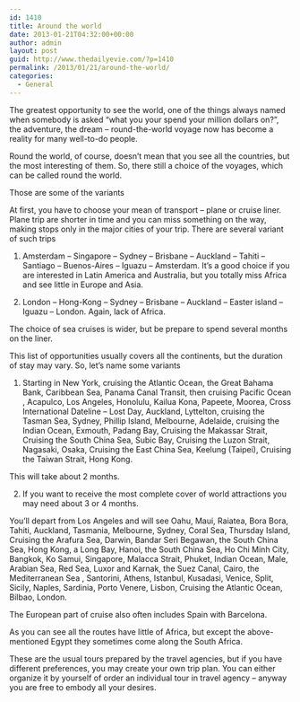 ```yaml
---
id: 1410
title: Around the world
date: 2013-01-21T04:32:00+00:00
author: admin
layout: post
guid: http://www.thedailyevie.com/?p=1410
permalink: /2013/01/21/around-the-world/
categories:
  - General
---
```

The greatest opportunity to see the world, one of the things always named when somebody is asked “what you your spend your million dollars on?”, the adventure, the dream &#8211; round-the-world voyage now has become a reality for many well-to-do people.
  
Round the world, of course, doesn’t mean that you see all the countries, but the most interesting of them. So, there still a choice of the voyages, which can be called round the world.
  
Those are some of the variants
  
At first, you have to choose your mean of transport – plane or cruise liner. Plane trip are shorter in time and you can miss something on the way, making stops only in the major cities of your trip. There are several variant of such trips
  
1) Amsterdam – Singapore – Sydney – Brisbane – Auckland – Tahiti – Santiago – Buenos-Aires – Iguazu – Amsterdam. It’s a good choice if you are interested in Latin America and Australia, but you totally miss Africa and see little in Europe and Asia.
  
2) London – Hong-Kong – Sydney – Brisbane – Auckland – Easter island – Iguazu – London. Again, lack of Africa.
  
The choice of sea cruises is wider, but be prepare to spend several months on the liner.
  
This list of opportunities usually covers all the continents, but the duration of stay may vary. So, let’s name some variants
  
1) Starting in New York, cruising the Atlantic Ocean, the Great Bahama Bank, Caribbean Sea, Panama Canal Transit, then cruising Pacific Ocean , Acapulco, Los Angeles, Honolulu, Kailua Kona, Papeete, Moorea, Cross International Dateline &#8211; Lost Day, Auckland, Lyttelton, cruising the Tasman Sea, Sydney, Phillip Island, Melbourne, Adelaide, cruising the Indian Ocean, Exmouth, Padang Bay, Cruising the Makassar Strait, Cruising the South China Sea, Subic Bay, Cruising the Luzon Strait, Nagasaki, Osaka, Cruising the East China Sea, Keelung (Taipei), Cruising the Taiwan Strait, Hong Kong.
  
This will take about 2 months.
  
2) If you want to receive the most complete cover of world attractions you may need about 3 or 4 months.
  
You&#8217;ll depart from Los Angeles and will see Oahu, Maui, Raiatea, Bora Bora, Tahiti, Auckland, Tasmania, Melbourne, Sydney, Coral Sea, Thursday Island, Cruising the Arafura Sea, Darwin, Bandar Seri Begawan, the South China Sea, Hong Kong, a Long Bay, Hanoi, the South China Sea, Ho Chi Minh City, Bangkok, Ko Samui, Singapore, Malacca Strait, Phuket, Indian Ocean, Male, Arabian Sea, Red Sea, Luxor and Karnak, the Suez Canal, Cairo, the Mediterranean Sea , Santorini, Athens, Istanbul, Kusadasi, Venice, Split, Sicily, Naples, Sardinia, Porto Venere, Lisbon, Cruising the Atlantic Ocean, Bilbao, London.
  
The European part of cruise also often includes Spain with Barcelona.
  
As you can see all the routes have little of Africa, but except the above-mentioned Egypt they sometimes come along the South Africa.
  
These are the usual tours prepared by the travel agencies, but if you have different preferences, you may create your own trip plan. You can either organize it by yourself of order an individual tour in travel agency – anyway you are free to embody all your desires.